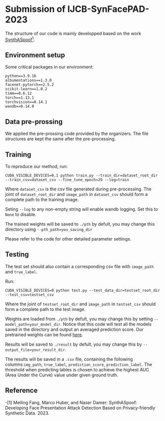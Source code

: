# Submission of IJCB-SynFacePAD-2023
The structure of our code is mainly developped based on the work [SynthASpoof](https://github.com/meilfang/SynthASpoof)[<sup>1</sup>](#refer-anchor-1).

## Environment setup
Some critical packages in our environment:
```
python==3.9.16
albumentations==1.3.0
facenet-pytorch==2.5.2
scikit-learn==1.0.2
timm==0.6.12
torch==1.13.1
torchvision==0.14.1
wandb==0.14.0
```

## Data pre-prossing
We applied the pre-prossing code provided by the organizers. The file structures are kept the same after the pre-processing.

## Training
To reproduce our method, run:
```
CUDA_VISIBLE_DEVICES=0,1 python train.py --train_dir=dataset_root_dir --train_csv=dataset_csv --fine_tune_epoch=29 --log=train
```

Where `dataset_csv` is the csv file generated during pre-processing. The joint of `dataset_root_dir` and `image_path` in `dataset_csv` should form a complete path to the training image.

Seting `--log` to any non-empty string will enable wandb logging. Set this to `None` to disable.

The trained weights will be saved to `./pth` by defult, you may change this directory using `--pth_path=you_saving_dir`

Please refer to the code for other detailed parameter settings.

## Testing
The test set should also contain a corresponding csv file with `image_path` and `true_label`.

Run:
```
CUDA_VISIBLE_DEVICES=0 python test.py --test_data_dir=testset_root_dir --test_csv=testset_csv 
```
Where the joint of `testset_root_dir` and `image_path` in `testset_csv` should form a complete path to the test image.

Weights are loaded from `./pth` by defult, you may change this by setting `--model_path=your_mndel_dir`. Notice that this code will test all the models saved in the directory and output an averaged prediction score. Our pretrained weights can be found [here](https://drive.google.com/drive/folders/1wswcb8HW-OLI4IkptlqUlqjQQ82Z33N6?usp=share_link).

Results will be saved to `./result` by defult, you may change this by `--output_file=your_result_dir`.

The results will be saved in a `.csv` file, containing the following columns:`img_path`, `true_label`, `prediction_score`, `prediction_label`. The threshold when predicting lables is chosen to achieve the highest AUC (Area Under the Curve) value under given ground truth.

## Reference

<div id="refer-anchor-1"></div>
-[1] Meiling Fang, Marco Huber, and Naser Damer: SynthASpoof: Developing Face Presentation Attack Detection Based on Privacy-friendly Synthetic Data. 2023.
